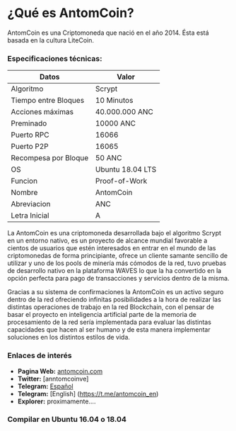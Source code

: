 ¿Qué es AntomCoin? 
===============================
AntomCoin es una Criptomoneda que nació en el año 2014.
Ésta está basada en la cultura LiteCoin.

### Especificaciones técnicas:

| **Datos**                   | **Valor**        |
|-----------------------------|------------------|
| Algoritmo                   | Scrypt           |
| Tiempo entre Bloques        | 10 Minutos       |
| Acciones máximas            | 40.000.000 ANC   |
| Preminado                   | 10000 ANC        |
| Puerto RPC                  | 16066            |
| Puerto P2P                  | 16065            |
| Recompesa por Bloque        | 50 ANC           |
| OS                          | Ubuntu 18.04 LTS |
| Funcion                     | Proof-of-Work    |
| Nombre                      | AntomCoin        |
| Abreviacion                 | ANC              |
| Letra Inicial               | A                |

La AntomCoin es una criptomoneda desarrollada bajo el algoritmo Scrypt en un entorno nativo, es un proyecto de alcance mundial favorable a cientos de usuarios que estén interesados en entrar en el mundo de las criptomonedas de forma principiante, ofrece un cliente samante sencillo de utilizar y uno de los pools de minería más cómodos de la red, tuvo pruebas de desarrollo nativo en la plataforma WAVES lo que la ha convertido en la opción perfecta para pago de transacciones y servicios dentro de la misma.

Gracias a su sistema de confirmaciones la AntomCoin es un activo seguro dentro de la red ofreciendo infinitas posibilidades a la hora de realizar las distintas operaciones de trabajo en la red Blockchain, con el pensar de basar el proyecto en inteligencia artificial parte de la memoria de procesamiento de la red sería implementada para evaluar las distintas capacidades que hacen al ser humano y de esta manera implementar soluciones en los distintos estilos de vida.

### Enlaces de interés

* **Pagina Web:** [antomcoin.com](http://www.antomcoin.com)
* **Twitter:** [anntomcoinve]
* **Telegram:** [Español](https://t.me/antomcoin_es)
* **Telegram:** [English] (https://t.me/antomcoin_en)
* **Explorer:** proximamente.... 

### Compilar en Ubuntu 16.04 o 18.04
